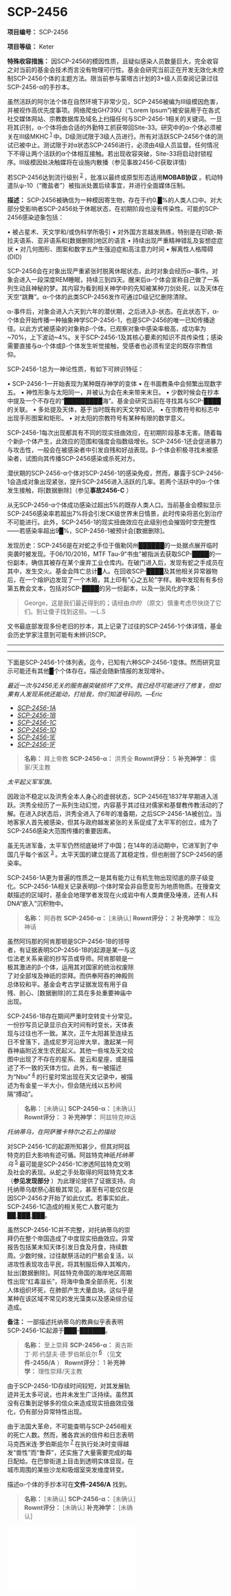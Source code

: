 # SCP-2456
                        


**项目编号：** SCP-2456

**项目等级：** Keter

**特殊收容措施：** 因SCP-2456的模因性质，且疑似感染人员数量巨大，完全收容之对当前的基金会技术而言没有物理可行性。基金会研究当前正在开发无效化未控制SCP-2456个体的主题方法。限当前参与蒙塔古计划的3+级人员查阅记录过往SCP-2456-α的手抄本。

虽然活跃的阿尔法个体在自然环境下非常少见，SCP-2456被编为III级模因危害，并被视作高优先度事项。网络爬虫GH739U（“Lorem Ipsum”)被安装用于在各式社交媒体网站、宗教数据库及域名上扫描任何与SCP-2456-1相关的关键词。一旦将其识别，α-个体将由合适的外勤特工抓获带回Site-33。研究中的α-个体必须被关在III级MKHC<sup class='footnoteref'>
 <a shape='rect' class='footnoteref' id='footnoteref-1' href='javascript:;' onclick='WIKIDOT.page.utils.scrollToReference(&apos;footnote-1&apos;)'>1</a>
</sup>中。D级测试限于3级人员进行。所有对活跃SCP-2456个体的测试已被中止。测试限于对α状态SCP-2456进行，必须由4级人员监督。任何情况下不得让两个活跃的α个体相互接触。若出现收容突破，Site-33将启动封锁程序。III级模因处决触媒将在设施内散播（参见事故2456-C获取详情)

若SCP-2456达到流行级别<sup class='footnoteref'>
 <a shape='rect' class='footnoteref' id='footnoteref-2' href='javascript:;' onclick='WIKIDOT.page.utils.scrollToReference(&apos;footnote-2&apos;)'>2</a>
</sup>，批准以最终或原型形态适用**MOBAB协议** 。机动特遣队ψ-10（“撒盐者”）被指派处置后续事宜，并进行全面媒体压制。

**描述：** SCP-2456被确信为一种模因寄生物，存在于约0.█%的人类人口中。对大部分受影响者SCP-2456处于休眠状态，在初期阶段也没有传染性。可能的SCP-2456感染迹象包括：

• 被占星术、天文学和/或伪科学所吸引
• 对外国方言越发熟练，特别是在印欧-斯拉夫语系、亚非语系和[数据删除]地区的语言
• 持续出现严重精神错乱及妄想症症状
• 对几何图形、图案和数字五产生强迫症和高注意力时间
• 解离性人格障碍(DID)

SCP-2456会在对象出现严重紧张时脱离休眠状态，此时对象会经历α–事件。对象会进入一段深度REM睡眠，持续三到四天。醒来后α-个体会宣称自己做了一系列生动且神秘的梦。其内容为看到相关神学中的先知被某种刀剑处死，以及天体在天空“跳舞”。α-个体的此类SCP-2456发作可通过D级记忆删除清除。

α-事件后，对象会进入六天到六年的潜伏期，之后进入β-状态。在此状态下，α-个体会开始传播一种抽象神学SCP-2456-1，也是SCP-2456的唯一已知传播途径。以此方式被感染的对象称β-个体。已观察对象中感染率极高，成功率为 ~70%，上下波动~4%。关于SCP-2456-1及其核心要素的知识不具传染性；感染需要直接与α-个体或β-个体发生听觉接触，受感者也必须有坚定的既存宗教信仰。

SCP-2456-1总为一神论性质，有如下可辨识特征：

• SCP-2456-1一开始表现为某种既存神学的变体
• 在书面教条中会频繁出现数字五。
• 神性形象与太阳同一，并被认为会在未来带来末日。
• 少数时候会在抄本中提及一个不存在的“█████████海”。基金会研究当前在寻找其与SCP-████的关联。
• 多处提及天体，基于当时既有的天文学知识。
• 在宗教符号和标志中出现手形图案和矩形。
• 对太阳的宗教符号有某种有限的数学意义。

SCP-2456-1每次出现都具有不同的现实扭曲效应，在初期阶段基本无害。随着每个新β-个体产生，此效应的范围和强度会指数级增长。SCP-2456-1还会促进暴力与攻击性，一般会在被感染者中引发自残和好战表现。β-个体会积极寻找未被感染者，试图向其传播SCP-2456感染或杀死对方。

潜伏期的SCP-2456-α个体对SCP-2456-1的感染免疫，然而，暴露于SCP-2456-1会造成对象出现紧张，提升SCP-2456进入活跃的几率。若两个活跃中的α-个体发生接触，将[数据删除]（参见**事故2456-C** ）

从无SCP-2456-α个体成功感染过超出5%的既存人类人口。当前基金会模拟显示SCP-2456感染率若超出7%将会引发CK级世界末日情景，此时传染将恶化到治疗不可能进行。此外，SCP-2456-1的现实扭曲效应在此级别也会摧毁时空完整性——若感染率超出9█%，SCP-2456-1被预计会[数据删除]。

发现历史：SCP-2456是在对蛇之手位于俄勒冈州██████的一处据点展开临时突袭时被发现。于06/10/2016，MTF Tau-9“书虫”被指派去获取SCP-████的一份副本，确信其被存在某个废弃工业仓库内。在破门进入后，发现有蛇之手成员在其中，发生交火。基金会阵亡总计█人。在回收SCP-████及其他相关异常器物后，在一个熔炉边发现了一个木箱，其上印有"心之五轮”字样。箱中发现有有多份第五教会文本，包括对SCP-████的另一份副本，以及一张风化的字条：


> George，这是我们最近得到的；请经由*你的* （原文）慎重考虑尽快烧了它们。别让傻子找到这些。—L.S
> 

文书最底部发现多份老旧的抄本，其上记录了过往的SCP-2456-1个体详情，基金会历史学家注意到可能有未辨识SCP。


---


---

下面是SCP-2456-1个体列表。迄今，已知有六种SCP-2456-1变体。然而研究显示可能还有其他█个个体存在。描述会随新情报的发现增补。

*最近一次与2456无关的服务器突破损坏了文件。我已经尽可能进行了修复，但如果有人发现系统还能动，打给我，你们知道号码的。—Eric* 



- [*SCP-2456-1A* ](javascript:;)
- [*SCP-2456-1B* ](javascript:;)
- [*SCP-2456-1C* ](javascript:;)
- [*SCP-2456-1D* ](javascript:;)
- [*SCP-2456-1E* ](javascript:;)
- [*SCP-2456-1F* ](javascript:;)




> **名称：** 拜上帝教
**SCP-2456-α：** 洪秀全
**Rownt评分：** 5
**补充神学：** 儒家/天主教
> 




*太平起义军军旗。* 



因政治不稳定以及洪秀全本人身心的虚弱状态，SCP-2456在1837年早期进入活跃。洪秀全经历了一系列生动幻觉，内容基于其过往对儒家和基督教传教活动的了解。在进入β状态后，洪秀全进入了6年的准备期，之后SCP-2456-1A被创立。当地客家人首先被感染，但其与政府越发紧张的关系促成了太平军的创立，成为了SCP-2456感染大范围传播的重要因素。

虽无先进军备，太平军仍然彻底破坏了中国；在14年的活动期中，它进军到了中国几乎每个省区<sup class='footnoteref'>
 <a shape='rect' class='footnoteref' id='footnoteref-3' href='javascript:;' onclick='WIKIDOT.page.utils.scrollToReference(&apos;footnote-3&apos;)'>3</a>
</sup>。太平天国的建立提高了其稳定性，但也削弱了SCP-2456的感染率。

SCP-2456-1A更为普遍的性质之一是其有能力让有机生物出现彻底的原子级变化。SCP-2456-1A相关记录表明β-个体时常会非自愿变形为地质物质。在搜查文献描述的区域时，基金会地理学者发现在火成岩中有人类粪便及唾液，还有人科DNA“嵌入”沉积物中。





> **名称：** 阿吞教
**SCP-2456-α：** [未确认]
**Rownt评分：** 2
**补充神学：** 埃及神话
> 



<div class='scp-image-caption' style='width:300px;' />

虽然阿玛那的阿肯那顿是SCP-2456-1B的领导者，有证据表明SCP-2456-1B的起源是某一与这位法老关系亲密的抄写员或导师。阿肯那顿是一极其激进的β-个体，运用其对国家的统治权废除了对全部埃及神祇的崇拜。而供奉阿吞的神殿则总体较和平。基金会考古学证据发现有用于自残、剖心、[数据删除]的工具在多处重要神庙中出现。

SCP-2456-1B存在期间严重时空转变十分常见。一份抄写员记录显示白天时间有时变长，天体表现与过往也不一致。某次，正午太阳甚至连续五日不曾落下，造成尼罗河沿岸大旱，激起某一阿吞神庙附近发生农民起义。其他一些埃及天文绘图中出现了不存在的星系、星云和星座，或是描述了不一致的天体方位。此外，有一被描述为“Nbu”<sup class='footnoteref'>
 <a shape='rect' class='footnoteref' id='footnoteref-4' href='javascript:;' onclick='WIKIDOT.page.utils.scrollToReference(&apos;footnote-4&apos;)'>4</a>
</sup>的行星时常出现在天文记录中，被描述为有金星一半大小，但会随光线以五秒间隔“搏动”。





> **名称：** [未确认]
**SCP-2456-α：** [未确认]
**Rownt评分：** 3
**补充神学：** 阿兹特克神话
> 




*托纳蒂乌，在阿萨雅卡特尔之石上的描绘* 



对SCP-2456-1C的起源所知甚少，但其对阿兹特克的巨大影响有迹可循。阿兹特克神祇*托纳蒂乌* <sup class='footnoteref'>
 <a shape='rect' class='footnoteref' id='footnoteref-5' href='javascript:;' onclick='WIKIDOT.page.utils.scrollToReference(&apos;footnote-5&apos;)'>5</a>
</sup>最可能是SCP-2456-1C渗透阿兹特克文明及社会的表现。从蛇之手处取得的阿兹特克文本（**参见发现部分** ）为此理论提供了证据支持。向托纳蒂乌献祭心脏极其常见，甚至有可能仅仅是因SCP-2456才开始了如此仪式。若事实如此，SCP-2456-1C造成的相关死亡人数可能为██,███,███。

虽然SCP-2456-1C并不完整，对托纳蒂乌的崇拜仍在整个帝国造成了中度现实扭曲效应。异常报告包括某未知天体引发日食及月食，持续数周。少数时候，过往献祭活动的尸骸会复活，以进攻性表现攻击平民，将其制服后伸入其喉内，扯出[数据删除]。阿兹特克帝国的海岸地区周期性出现“红毒滋长”，将海中鱼类全部杀死，引发人体组织坏死，在肺部产生大量血块。这似乎是某种在该区域不常见的发光藻类以及感染综合征造成。

**备注：** 一部描述托纳蒂乌的教典似乎表表明SCP-2456-1C起源于███-██████。





> **名称：** 至上崇拜
**SCP-2456-α：** 奥古斯丁·邦·约瑟夫·德·罗伯斯庇尔<sup class='footnoteref'>
 <a shape='rect' class='footnoteref' id='footnoteref-6' href='javascript:;' onclick='WIKIDOT.page.utils.scrollToReference(&apos;footnote-6&apos;)'>6</a>
</sup>（见**文件-2456/A** ）
**Rownt评分：** 1
**补充神学：** 理性崇拜/天主教
> 


由于SCP-2456-1D存续时间较短，对其发展轨迹并无太多可说，也并未发生广泛持续。虽然其没有召集到足够多的信众来造成现实扭曲效应强化，仍有部分异常特性出现。

由于法国大革命，不可能查明与SCP-2456相关的死亡人数。然而，雅各宾派的信件和日志表明马克西米连·罗伯斯庇尔<sup class='footnoteref'>
 <a shape='rect' class='footnoteref' id='footnoteref-7' href='javascript:;' onclick='WIKIDOT.page.utils.scrollToReference(&apos;footnote-7&apos;)'>7</a>
</sup>在执行处决时变得越发“兽性”而“鲁莽”，还实施了大量需要完成的每日配给。在巴黎街道上目击到透明实体显现，在城市周围的某些沙龙和吸烟室突发维度转变。

描述α-个体的手抄本可在**文件-2456/A** 找到。





> **名称：** [未确认]
**SCP-2456-α：** [未确认]
**Rownt评分：** [未确认]
**补充神学：** [未确认]
> 




<iframe frameborder='0' scrolling='auto' class='html-block-iframe' src='/scp-2456/html/9b351dfd5085851fdf9e894e1734cd41123863f5-8984906951746665272' allowtransparency='true' />



**[系统错误：数据损坏。请约见网络管理员获取详情]** 





> **名称：** [数据删除]
**SCP-2456-α：** [未确认]
**Rownt评分：** 8
**补充神[系统错误：数据损坏。请约见网络管理员获取详情]** 
> 


**[系统错误：数据损坏。请约见网络管理员获取详情]** 综合征。协议蛇夫**[系统错误：数据损坏。请约见网络管理员获取详情]** CP-2456-α仍然未收容。







---


---


<a shape='rect' class='collapsible-block-link' href='javascript:;'>&#25991;&#20214;-2456/A&#160;[&#38656;3&#32423;&#21450;&#20197;&#19978;&#26435;&#38480;]</a>

<a shape='rect' class='collapsible-block-link' href='javascript:;'>&#25480;&#20104;&#35775;&#38382;&#26435;&#38480;</a>

下列摘录采集自从蛇之手处回收的文本。已将其从各自语言翻译，此外已经分析其无任何潜在认知危害。完整文件可联系异常文本部获取。

摘自《天王神智录》，公元1861年：


> …先知立站天国边，睥睨贫疲苦人间。贤圣先知心悲苦，男男女女匍匐山灰秽污中，由是开口有圣言。天父子弟同落泪；人人尽知近天星…
> 
> …寻迹烟气至成汽，成雾又成汽；他见南人自西来，助他大梦知心头。先知修验整五月，五十五月又五十五天，终于明悟心有得…
> 
> …西来南人速归去，顽拒先知大天命。先知心怒又了然。其人需时明事理，自将思议构妙景…
> 
> …伟圣先知灰中领薪民，兴师大起战。新年拂晓时，僭贼袭攻来，烈阳助我侧，吾军得大胜。彼贼速败逃，余留之辈见先知，心头自明悟。届五日，其人身化乌油黑沙同白盐。
> 
> 一日五省奇思念。
> 
> 孝徒求师有问曰，“吾人生，吾人长，吾人苦劳终生忙，其天命使然乎？”贤师慧智答，“天地尝衰分五片，天星总为成三亡。”逆徒心愚钝，竟骂其师不知事。
> 
> 行游必先偿债清
> 
> 二人抬望满天星。相问“奈何长长久久天星缚吾人？”对曰“何尝有物于此焉，汝人大可自为自得。”
> 
> 五告天星碎
五行永相争
五官唤灵起
五片渐为开
> 
> 黑月嚎啕，是乃人目不配之景也。
> 

摘录自《阿吞大圣歌》<sup class='footnoteref'>
 <a shape='rect' class='footnoteref' id='footnoteref-8' href='javascript:;' onclick='WIKIDOT.page.utils.scrollToReference(&apos;footnote-8&apos;)'>8</a>
</sup>的歌词：


> *汝占有了世界，以汝之所愿* 
*但将心脏给予它的独子* 
*凭羽生的王，两地的主* 
*涅弗克普鲁拉，拉的独一者，西尼罗的至尊。* 
*谦逊的书吏，我可敬爱的导师，* 
*你荣耀的信使，同你崛起不忘。* 
*群星与大地听候汝愿* 
*独有汝描绘彼等生命，黑暗中的烛火* 
*汝同彼众一并起，汝亦同其一并死* 
*于汝行于天空的轮回，汝送来天国的幻景* 
*遥远的憧憬，水中的光火* 
*汝居于大[Gzymmtprhic?]海最深邃的湿润* 
*汝确有故去于淫妇之间；至日的第五日，* 
*而夏日收获的第五年，汝确有受苦* 
*但无论何由，无论艰胁* 
*汝必以恣意居于新世凭汝神性的反逆！* 
*由是诉说黑月于冬月。* 
> 

摘录自奥古斯丁·罗伯斯庇尔日记，1793年11月11日–1794年7月27日：<sup class='footnoteref'>
 <a shape='rect' class='footnoteref' id='footnoteref-9' href='javascript:;' onclick='WIKIDOT.page.utils.scrollToReference(&apos;footnote-9&apos;)'>9</a>
</sup>


> **共和国二年雾月21日** 
> 
> *理性的盛宴* <sup class='footnoteref'>
 <a shape='rect' class='footnoteref' id='footnoteref-10' href='javascript:;' onclick='WIKIDOT.page.utils.scrollToReference(&apos;footnote-10&apos;)'>10</a>
</sup>意外成功！雅各宾派在街上游行，向空中播撒花瓣，孩童们歌唱欢笑！变革的时代已经到来，但是!暴政的时代还未结束。法国人民为进步骄傲，但庆祝还为时过早。
> 
> **共和国二年雾月29日** 
> 
> 我亲爱的哥哥，马克西米连，提出了他对理性崇拜的想法。我在客厅收到了他的信件，邀请我于黄昏时刻独自出席███████<sup class='footnoteref'>
 <a shape='rect' class='footnoteref' id='footnoteref-11' href='javascript:;' onclick='WIKIDOT.page.utils.scrollToReference(&apos;footnote-11&apos;)'>11</a>
</sup>沙龙。我发现他在角落，读着卖报亭的报纸，斜过眼与我对上视线。他对宴会的卑劣大发雷霆，是官员的伪善组织了它。我坐在对面，手拿烟管，茫然地看着他。我的哥哥是一位幻想家，但这样的时刻他的想法只会吞噬他自己。给他些时间，他会明白不必惧怕改变。
> 
> **共和国二年霜月23日** 
> 
> 昨夜我做了一个无比古怪的梦。但和其他的不一样，它进到了我的白日梦里，一个清楚的想法在我的心中蚕食。*这只不过是个* <sup class='footnoteref'>
 <a shape='rect' class='footnoteref' id='footnoteref-12' href='javascript:;' onclick='WIKIDOT.page.utils.scrollToReference(&apos;footnote-12&apos;)'>12</a>
</sup>[不可辨识]？
> 
> **共和国二年霜月30日** 
> 
> 现在我看梦境越来越清楚了。一位好战的主宰挑战一切逆境与期望。它将以法国为头像，夺回全世界。教皇，斩杀。国王，死去。世界，臣服。一切归于唯一真王的荣光。人民为科学、为世界的精神欢庆。一位王必须在社会中存在。哥哥一定能理解我；我一定要和他分享这启迪的神奇！
> 
> **共和国二年雪月13日** 
> 
> 已经收到了哥哥给我的回信。内容是草画着一艘船在海上，全无道理可言。有时候我为他担忧。明日我要自己去找他。我只愿分享梦境，但看起来这又变成了新的魔怔。
> 
> **共和国二年雪月14日** 
> 
> 我敲了他的门，但没有回答。看起来好像很久没人住了。我开始妄想哥哥是不是和我的好友塞巴斯蒂恩一样，在我同他分享梦境后就不知所踪了。然而，正当我继续敲着，门慢慢开了缝，我哥哥恐惧的面容从链子后露了出来。他看到只有我一人后松了一口气，赶快把我带进屋里。
> 
> 他给我倒了杯冷茶，开始向我甩出关于梦境的问题。我告诉他了一切，甚至是让我心里恶心的教派想法。他随着我的每句话越发兴奋，开始在小本上记起了笔记来。我分享着他的欢喜，变化对心而言总是好的，但我担心他的健康。他的手就像我在医学期刊上看过的那些一样，是死人和垂死人的。
> 
> **共和国二年雪月15日** 
> 
> 我回到他的租屋，却没人在家。邻居说看到我哥哥早先离开，但罗伯斯庇尔的目的地无法确定。我问他是否觉得我哥哥看起来为病痛所困，但却惊讶地听到了正相反的答复。非常好奇。
> 
> **共和国二年花月18日** 
> 
> *至上崇拜* <sup class='footnoteref'>
 <a shape='rect' class='footnoteref' id='footnoteref-13' href='javascript:;' onclick='WIKIDOT.page.utils.scrollToReference(&apos;footnote-13&apos;)'>13</a>
</sup>正式创立了！议会成员满是怀疑，但给它些时间吧，我们需要时间，我们的成员定会扩大！
> 
> **[日期丢失]** 
> 
> 我开始看到了。我们的力量增长着。噩梦增强了。
> 
> 有一天，我坐在长凳上读着诗集，一个男人走了过来。他像是街头的流丐般像我讨要一枚金路易<sup class='footnoteref'>
 <a shape='rect' class='footnoteref' id='footnoteref-14' href='javascript:;' onclick='WIKIDOT.page.utils.scrollToReference(&apos;footnote-14&apos;)'>14</a>
</sup>。但他说他需要一个硬币打发摆渡人，否则就不能渡河。他摘下帽子，我把硬币放入，但这人竟无话回应。何等粗鲁！但无头的人根本不能说话。于是他就这么欢快的走了，阳光反射在他的骨节上，在穿过橡树干后消失了。
> 
> 第二天，我走进当地沙龙，但一团干冷的烟与水之云笼罩了空气。我偶然钻进了一间吸烟室，但不是普通的吸烟室。Drrkwyd公爵正坐在他的闪亮王座上！我害怕地发抖着，对这位可亲爵爷弯腰，亲吻他的左脚，他和蔼地拍了拍我的头，用他球根样的手。另一只拿着一条长长的鸦片管，第三只：拿着弯刀，但是！后两者是连在一起的。五个头轻蔑地怒视，在镣铐中争斗。他如一头神奇的野兽般咆哮。一头值得牲祭的怪兽，一头值得献上血肉的雄狮，让他开宴-就如神奇的蛆在我的皮肤上滋生！
> 
> **[日期丢失]** 
> 
> 街道被血和愤恨染红。我能听到他们在头落篮中后还在惨叫。这么多的血，这么多的血！血，还有血，还有血。它们从尸首里渗出，就如夜之死亡的涌泉和匕首。这都不能满足滋长的饥饿。我的哥哥，他不明白。他努力穿过梦魇，希望找到天国。空妄的主许下空头的允诺。但无论如何，他是我们的主。
> 
> **共和国二年热月9日<sup class='footnoteref'>
 <a shape='rect' class='footnoteref' id='footnoteref-15' href='javascript:;' onclick='WIKIDOT.page.utils.scrollToReference(&apos;footnote-15&apos;)'>15</a>
</sup>** 
> 
> 原谅我，亲爱的哥哥。在过去的几天，整个世界都被*痴愚盲目* <sup class='footnoteref'>
 <a shape='rect' class='footnoteref' id='footnoteref-16' href='javascript:;' onclick='WIKIDOT.page.utils.scrollToReference(&apos;footnote-16&apos;)'>16</a>
</sup>所毒害。我和你一样有罪，但你不应遭受如此卑下的命运。是我给了你那些天生的思想；吞没我的黑暗低语也把你抓住了。你的眼中失去了某些东西，哥哥；它变成了某种明亮恶毒的光—就如一颗远方的星。现在，即便死也不能让你自由了。惩罚我吧，王！让我为那些受难者受难吧！
> 





<a shape='rect' class='collapsible-block-link' href='javascript:;'>&#38468;&#24405;2456-1&#160;[&#38656;5&#32423;&#26435;&#38480;]</a>

<a shape='rect' class='collapsible-block-link' href='javascript:;'>&#25480;&#20104;&#35775;&#38382;&#35768;&#21487;</a>

于21/12/2016，在对基金会服务器的例行梳理中，一处防火墙响应警报有一未辨识音频文件发往研究员████████。未发现基金会凭证，但该文件被追踪到来自一件空置6年的小卧室。<sup class='footnoteref'>
 <a shape='rect' class='footnoteref' id='footnoteref-17' href='javascript:;' onclick='WIKIDOT.page.utils.scrollToReference(&apos;footnote-17&apos;)'>17</a>
</sup>反常地，其硬件已短路且严重腐蚀，有丙酮酸、盐酸和[数据删除]痕迹。

终端尚未被破坏到无法修复，部分文件可以抢救，其他应损伤而损坏。试图修复完整音频未能成功。抄录已回收部分如下。


> 作在基金会20年了；我看到过人们因为一首献给什么鬼山的曲子流干血。我听说有skip能让受害者缝自己的嘴。我已经测试过无数D级，用能打碎他们身体、他们心灵的书，将他们的存在抹去到一处虚构幻想之地。但现在是我自己快死了，如果你可以这么说。事实上，我的灵魂在慢慢燃烧殆尽，我非常害怕。
> 
> 我不知道我要说的这些有多少是真的。Simon可能是我们中理解的最好的那个。Simon，这个名字我好久没听到了，但这也没所谓。他已经去了，好像没人在乎。
> 
> 过去只有我，Simon，Charlie和[音频损坏]。我们在SCP-2456被首次辨识后就被调了过来。我们的任务很简单：整理所有过去的SCP-2456-1事件。这不是第一次我处置模因，也不是第一次处置Keter级，但这任务看起来要比以前的简单些。对D级的测试让你在前几周后麻木，但你从未真正适应它。我其实几乎在被调走时松了口气。
> 
> [音频损坏]是第一个走的。一分钟，我还在和他吃午餐。下一刻他就倒在了地上，叫喊着什么海的幻觉，什么trloplic世界的统领。他们把他拖进了医务室，之前他还用餐叉戳中了守卫的腿。一小时后我要求去看他。想象下我有多惊讶吧：他们居然说过去四小时内没有收治病人。
> 
> 这个Skip相对而言是新的。我们没有完全明了它，似乎我们也只掌握了一部分情报。简单来说，这是没被记录的SCP-2456第三阶段—“伽马状态”，如果你愿意这么叫。构建一张DNA分子，它如何创造蛋白质？我知道，随便问哪个实验室的哥们，他们会嘲笑你，把你当成某种傻子。好吧，不用细节烦人了。但基本的蛋白质合成需要两个主要步骤。第一步，翻录，让RNA聚合酶构建RNA分子详记了指示。DNA转录，在最基本的定义上说，是读取RNA粒子。这就缔造了产物-IRNA首先带来蛋氨酸，然后条链结束在“amber”或“ochre”或“opal”。恭喜，你已创造了蛋白质的原始结构。
> 
> SCP-2456-2居然是一种强效逆模因，会造成剧烈的局部维度转变。它很微妙-很脆弱-需要仔细准备。贝塔个体对SCP-2456-2的感染是非直接触媒。当贝塔个体写下关于SCP-2456-1的信息，就会创造出伽马个体。如果有对象读到了伽马个体，那么这个SCP-2456-2就可能进入到对象之中。对象会慢慢地从存在中消失，所有关于对象的记录和信息都会一并消失。但是这个过程居然也不是完美的。有时候会留下尸体，又时留个名字。以及，从个人角度看，SCP-2456-2还能在对象中造成生动幻觉并植入假记忆。Simon在被这东西吞没之前一直在对我讲着他过去一生的故事，它们好像一直在变。
> 
> 我们一开始并不知道。Charlies告诉我这可能是某种“幻影字母表”在让我们变成幽灵。我告诉Charlie闭嘴。我其实不知道是哪个傻逼招了这个人。不过Simon，他是个聪明人。他提出理论说SCP-2456远比这复杂。他三天前失踪了。我们就在同一间房里。我转过头一秒，他就没了。只剩他最爱的咖啡杯—他总是带着的，有史努比穿着傻傻的圣诞帽的那个？—倒在地板上半空着。
> 
> 为什么整个世界还没在05年崩溃？全美国的人都部分性读到了那个该死的怪物。个人而言我不是很确定。我觉得有地方出问题了。我觉得第五教会没有完全明白SCP-2456，故SCP-████没有成为一个稳定版的SCP-2456-2。伽马个体不会创造出贝塔个体。SCP-2456在这个感染级别只会变得脆弱。SCP-████创造的不是贝塔个体，而是阿尔法个体。但就算如此，我觉得它确实一定程度有效。那女人的名字是什么？那个脱口秀主持-我才发现她居然再没出现过。
> 
> 基金会对这个skip没有完全理解。问题在于，它不是寄生物。SCP-2456是梦。
> 
> 一位沉睡的王在水中安息。碎为五片，他翻滚在永恒的噩梦里：一个篡权者夺取了他的王座。但他并非全然不知。第五王看向世界，用不息之火焚尽世界，惩罚那把他流放的叛徒。他的怒火是无可驾驭的。所以，他分享了梦。他们为特定的缘由被选中，他们是他的斗士，命定要以他的荣光共享这世界。命定要用妨碍他者的血沐浴世界，提醒所有人谁为真正的尊主。即便是怀着最盛的饥渴，有时他们也只咬一小口。血祭是其所欲。魂祭是其所需。
> 
> 我感觉它又来了。就在我写的时候。它们对我低语[不可辨识]。我梦到了非常、非常恐怖的东西。有时候是数字五，有时候是六。我也感觉到它们，写在我的皮肤上，然后-噢，可能还有认知危害？这能解释很多事。闪烁的小骗徒潜伏于孤海之中。特别的群星如此细致地指引歌声。而挖掘的人可能会找到[不可辨认]，如果他们挖的太认真。你有想知道“A A”<sup class='footnoteref'>
 <a shape='rect' class='footnoteref' id='footnoteref-18' href='javascript:;' onclick='WIKIDOT.page.utils.scrollToReference(&apos;footnote-18&apos;)'>18</a>
</sup>这个词是什么意思吗？别，停下来。我挖的有点太深了不是吗？但就是好奇-这兔子洞到底多深？深到一座塔门，带我去到享乐与奇趣之地？还是深到一片大湖，歉疚的住人浮在水面，凝视着烈阳火热的深渊？
> 
> 我的死期就要到了。所以记住，记住，记住。为什么你会以为我们从未知晓？基金会很古老，但世界更老。大部分时候，我们有些帮助。比那第五王更古老的团体，想要为他的噩梦带来终结。我不会奇怪蛇之手可能参与到了遏制他的行动中。毕竟，我们确实在他们的总部找到过些伽马个体。但现在它们都在基金会之手，它们绝不会被消灭。
> 
> 我听得到水仙之域在唤我的名了。空气突然变得厚重起来-我能闻到甜美的海风。跟着水上的烟气。听到雾角呼唤死去的同伴，海沫咆哮拍打浪潮。我还没准备好，我还不够格。
> 
> 这是高级研究员John Richards，此致。在我投水前最后还有一件事。
> 
> 一旦历史被遗忘，它必将重蹈覆辙。第六轮将永恒回响。
> 

*备注：基金会对此抄录中列出的人员，以及“John
Richards”不存在任何记录。然而，这些人似乎与基金会高层的某些不明失踪可能相关。基金会正在对此进行审查。*  – O5-3





---


---


脚注
<a shape='rect' href='javascript:;' onclick='WIKIDOT.page.utils.scrollToReference(&apos;footnoteref-1&apos;)'>1</a>. 模因消除收容间
<a shape='rect' href='javascript:;' onclick='WIKIDOT.page.utils.scrollToReference(&apos;footnoteref-2&apos;)'>2</a>. Rownt评分定义，这是由高级研究员Jacob Rownt创立用于量化异常传染爆发严重程度的1-10分评分，6分表示流行状态。
<a shape='rect' href='javascript:;' onclick='WIKIDOT.page.utils.scrollToReference(&apos;footnoteref-3&apos;)'>3</a>. 除甘肃省。
<a shape='rect' href='javascript:;' onclick='WIKIDOT.page.utils.scrollToReference(&apos;footnoteref-4&apos;)'>4</a>. 中埃及词语，意为“黄金”。
<a shape='rect' href='javascript:;' onclick='WIKIDOT.page.utils.scrollToReference(&apos;footnoteref-5&apos;)'>5</a>. 托兰的领导者，坐落天空的第五阳
<a shape='rect' href='javascript:;' onclick='WIKIDOT.page.utils.scrollToReference(&apos;footnoteref-6&apos;)'>6</a>. 译者注：雅各宾派领袖马克西米连·罗伯斯庇尔之弟。
<a shape='rect' href='javascript:;' onclick='WIKIDOT.page.utils.scrollToReference(&apos;footnoteref-7&apos;)'>7</a>. 虽然马克西米连·罗伯斯庇尔是该教派的创立者，但他仅是普通的β-个体。
<a shape='rect' href='javascript:;' onclick='WIKIDOT.page.utils.scrollToReference(&apos;footnoteref-8&apos;)'>8</a>. 未发现此赞美诗文本的原始副本。
<a shape='rect' href='javascript:;' onclick='WIKIDOT.page.utils.scrollToReference(&apos;footnoteref-9&apos;)'>9</a>. 译者注：以下日期使用法国共和历记录
<a shape='rect' href='javascript:;' onclick='WIKIDOT.page.utils.scrollToReference(&apos;footnoteref-10&apos;)'>10</a>. 译者注：原文为法语。
<a shape='rect' href='javascript:;' onclick='WIKIDOT.page.utils.scrollToReference(&apos;footnoteref-11&apos;)'>11</a>. 由于可能与SCP-████有关而被删除。
<a shape='rect' href='javascript:;' onclick='WIKIDOT.page.utils.scrollToReference(&apos;footnoteref-12&apos;)'>12</a>. 译者注：原文为法语。
<a shape='rect' href='javascript:;' onclick='WIKIDOT.page.utils.scrollToReference(&apos;footnoteref-13&apos;)'>13</a>. 译者注：原文为法语。
<a shape='rect' href='javascript:;' onclick='WIKIDOT.page.utils.scrollToReference(&apos;footnoteref-14&apos;)'>14</a>. 译者注：路易十三至路易十六统治期间，法国铸造的金币。
<a shape='rect' href='javascript:;' onclick='WIKIDOT.page.utils.scrollToReference(&apos;footnoteref-15&apos;)'>15</a>. 译者注：即1794年7月27日，该日热月政变爆发，罗伯斯庇尔领导的雅各宾派统治被推翻。次日，罗伯斯庇尔兄弟等雅各宾派领导人被斩首处决。
<a shape='rect' href='javascript:;' onclick='WIKIDOT.page.utils.scrollToReference(&apos;footnoteref-16&apos;)'>16</a>. 译者注：原文为法语。
<a shape='rect' href='javascript:;' onclick='WIKIDOT.page.utils.scrollToReference(&apos;footnoteref-17&apos;)'>17</a>. 服务器记录显示终端在前一天被登录。
<a shape='rect' href='javascript:;' onclick='WIKIDOT.page.utils.scrollToReference(&apos;footnoteref-18&apos;)'>18</a>. 未知。



« <a shape='rect' class='newpage' href='/scp-2455'>SCP-2455</a> | SCP-2456 | [SCP-2457](/scp-2457) »





                    